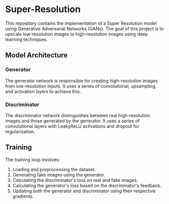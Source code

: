 # Super-Resolution
This repository contains the implementation of a Super Resolution model using Generative Adversarial Networks (GANs). The goal of this project is to upscale low-resolution images to high-resolution images using deep learning techniques.

## Model Architecture

### Generator
The generator network is responsible for creating high-resolution images from low-resolution inputs. It uses a series of convolutional, upsampling, and activation layers to achieve this. 

### Discriminator
The discriminator network distinguishes between real high-resolution images and those generated by the generator. It uses a series of convolutional layers with LeakyReLU activations and dropout for regularization.

## Training

The training loop involves:
1. Loading and preprocessing the dataset.
2. Generating fake images using the generator.
3. Calculating the discriminator's loss on real and fake images.
4. Calculating the generator's loss based on the discriminator's feedback.
5. Updating both the generator and discriminator using their respective gradients.
